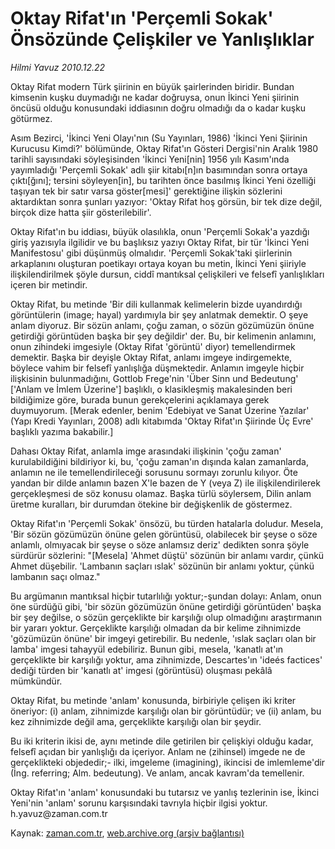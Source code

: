 # Oktay Rifat'ın  'Perçemli Sokak'  Önsözünde Çelişkiler  ve Yanlışlıklar

*Hilmi Yavuz 2010.12.22*

<td class="columnist-detail">
<p>Oktay Rifat modern Türk şiirinin en büyük şairlerinden biridir. Bundan kimsenin kuşku duymadığı ne kadar doğruysa, onun İkinci Yeni şiirinin öncüsü olduğu konusundaki iddiasının doğru olmadığı da o kadar kuşku götürmez.</p>
<p>
<div id="haberMetinDiv">
<p>Asım Bezirci, 'İkinci Yeni Olayı'nın (Su Yayınları, 1986) 'İkinci Yeni Şiirinin Kurucusu Kimdi?' bölümünde, Oktay Rifat'ın Gösteri Dergisi'nin Aralık 1980 tarihli sayısındaki söyleşisinden 'İkinci Yeni[nin] 1956 yılı Kasım'ında yayımladığı 'Perçemli Sokak' adlı şiir kitabı[n]ın basımından sonra ortaya çıktı[ğını]; tersini söyleyen[in], bu tarihten önce basılmış İkinci Yeni özelliği taşıyan tek bir satır varsa göster[mesi]' gerektiğine ilişkin sözlerini aktardıktan sonra şunları yazıyor: 'Oktay Rifat hoş görsün, bir tek dize değil, birçok dize hatta şiir gösterilebilir'.
<p> Oktay Rifat'ın bu iddiası, büyük olasılıkla, onun 'Perçemli Sokak'a yazdığı giriş yazısıyla ilgilidir ve bu başlıksız yazıyı Oktay Rifat, bir tür 'İkinci Yeni Manifestosu' gibi düşünmüş olmalıdır. 'Perçemli Sokak'taki şiirlerinin arkaplanını oluşturan poetikayı ortaya koyan bu metin, İkinci Yeni şiiriyle ilişkilendirilmek şöyle dursun, ciddî mantıksal çelişkileri ve felsefî yanlışlıkları içeren bir metindir.
<p> Oktay Rifat, bu metinde 'Bir dili kullanmak kelimelerin bizde uyandırdığı görüntülerin (image; hayal) yardımıyla bir şey anlatmak demektir. O şeye anlam diyoruz. Bir sözün anlamı, çoğu zaman, o sözün gözümüzün önüne getirdiği görüntüden başka bir şey değildir' der. Bu, bir kelimenin anlamını, onun zihindeki imgesiyle (Oktay Rifat 'görüntü' diyor) temellendirmek demektir. Başka bir deyişle Oktay Rifat, anlamı imgeye indirgemekte, böylece vahim bir felsefî yanlışlığa düşmektedir. Anlamın imgeyle hiçbir ilişkisinin bulunmadığını, Gottlob Frege'nin 'Über Sinn und Bedeutung' ['Anlam ve İmlem Üzerine'] başlıklı, o klasikleşmiş makalesinden beri bildiğimize göre, burada bunun gerekçelerini açıklamaya gerek duymuyorum. [Merak edenler, benim 'Edebiyat ve Sanat Üzerine Yazılar' (Yapı Kredi Yayınları, 2008) adlı kitabımda 'Oktay Rifat'ın Şiirinde Üç Evre' başlıklı yazıma bakabilir.]
<p> Dahası Oktay Rifat, anlamla imge arasındaki ilişkinin 'çoğu zaman' kurulabildiğini bildiriyor ki, bu, 'çoğu zaman'ın dışında kalan zamanlarda, anlamın ne ile temellendirileceği sorusunu sormayı zorunlu kılıyor. Öte yandan bir dilde anlamın bazen X'le bazen de Y (veya Z) ile ilişkilendirilerek gerçekleşmesi de söz konusu olamaz. Başka türlü söylersem, Dilin anlam üretme kuralları, bir durumdan ötekine bir değişkenlik de göstermez.
<p> Oktay Rifat'ın 'Perçemli Sokak' önsözü, bu türden hatalarla doludur. Mesela, 'Bir sözün gözümüzün önüne gelen görüntüsü, olabilecek bir şeyse o söze anlamlı, olmıyacak bir şeyse o söze anlamsız deriz' dedikten sonra şöyle sürdürür sözlerini: "[Mesela] 'Ahmet düştü' sözünün bir anlamı vardır, çünkü Ahmet düşebilir. 'Lambanın saçları ıslak' sözünün bir anlamı yoktur, çünkü lambanın saçı olmaz."
<p> Bu argümanın mantıksal hiçbir tutarlılığı yoktur;-şundan dolayı: Anlam, onun öne sürdüğü gibi, 'bir sözün gözümüzün önüne getirdiği görüntüden' başka bir şey değilse, o sözün gerçeklikte bir karşılığı olup olmadığını araştırmanın bir yararı yoktur. Gerçeklikte karşılığı olmadan da bir kelime zihnimizde 'gözümüzün önüne' bir imgeyi getirebilir. Bu nedenle, 'ıslak saçları olan bir lamba' imgesi tahayyül edebiliriz. Bunun gibi, mesela, 'kanatlı at'ın gerçeklikte bir karşılığı yoktur, ama zihnimizde, Descartes'ın 'ideés factices' dediği türden bir 'kanatlı at' imgesi (görüntüsü) oluşması pekâlâ mümkündür.
<p> Oktay Rifat, bu metinde 'anlam' konusunda, birbiriyle çelişen iki kriter öneriyor: (i) anlam, zihnimizde karşılığı olan bir görüntüdür; ve (ii) anlam, bu kez zihnimizde değil ama, gerçeklikte karşılığı olan bir şeydir.
<p> Bu iki kriterin ikisi de, aynı metinde dile getirilen bir çelişkiyi olduğu kadar, felsefî açıdan bir yanlışlığı da içeriyor. Anlam ne (zihinsel) imgede ne de gerçeklikteki objededir;- ilki, imgeleme (imagining), ikincisi de imlemleme'dir (İng. referring; Alm. bedeutung). Ve anlam, ancak kavram'da temellenir.
<p> Oktay Rifat'ın 'anlam' konusundaki bu tutarsız ve yanlış tezlerinin ise, İkinci Yeni'nin 'anlam' sorunu karşısındaki tavrıyla hiçbir ilgisi yoktur. h.yavuz@zaman.com.tr</p></p></p></p></p></p></p></p></p></div>
</p>
<a href="http://web.archive.org/web/20101229135103/mailto:h.yavuz@zaman.com.tr">
</a></td>

Kaynak: [zaman.com.tr](http://zaman.com.tr/yazar.do?yazino=1068318), [web.archive.org (arşiv bağlantısı)](http://web.archive.org/web/20101229135103/http://www.zaman.com.tr:80/yazar.do?yazino=1068318)
